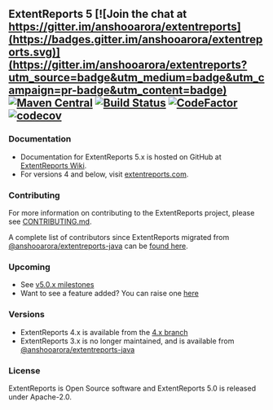 ## ExtentReports 5 [![Join the chat at https://gitter.im/anshooarora/extentreports](https://badges.gitter.im/anshooarora/extentreports.svg)](https://gitter.im/anshooarora/extentreports?utm_source=badge&utm_medium=badge&utm_campaign=pr-badge&utm_content=badge) [![Maven Central](https://img.shields.io/maven-central/v/com.aventstack/extentreports.svg?maxAge=300)](http://search.maven.org/#search|ga|1|g:"com.aventstack") [![Build Status](https://travis-ci.com/extent-framework/extentreports-java.svg?branch=master)](https://travis-ci.com/extent-framework/extentreports-java) [![CodeFactor](https://www.codefactor.io/repository/github/extent-framework/extentreports-java/badge)](https://www.codefactor.io/repository/github/extent-framework/extentreports-java) [![codecov](https://codecov.io/gh/extent-framework/extentreports-java/branch/master/graph/badge.svg)](https://codecov.io/gh/extent-framework/extentreports-java)

### Documentation ###

* Documentation for ExtentReports 5.x is hosted on GitHub at [ExtentReports Wiki](https://github.com/extent-framework/extentreports-java/wiki).
* For versions 4 and below, visit [extentreports.com](http://extentreports.com/).

### Contributing ###

For more information on contributing to the ExtentReports project, please see [CONTRIBUTING.md](https://github.com/extent-framework/extentreports-java/blob/master/Contributing.md).

A complete list of contributors since ExtentReports migrated from [@anshooarora/extentreports-java](https://github.com/anshooarora/extentreports-java) can be [found here](https://github.com/extent-framework/extentreports-java/graphs/contributors).

### Upcoming ###

* See [v5.0.x milestones](https://github.com/extent-framework/extentreports-java/issues?q=is%3Aopen+is%3Aissue+milestone%3A5.0.x)
* Want to see a feature added? You can raise one [here](https://github.com/extent-framework/extentreports-java/issues?q=is%3Aopen+is%3Aissue+milestone%3A5.0.x)

### Versions ###

* ExtentReports 4.x is available from the [4.x branch](https://github.com/extent-framework/extentreports-java/tree/4.1.x)
* ExtentReports 3.x is no longer maintained, and is available from [@anshooarora/extentreports-java](https://github.com/anshooarora/extentreports-java)

### License ###

ExtentReports is Open Source software and ExtentReports 5.0 is released under Apache-2.0.
